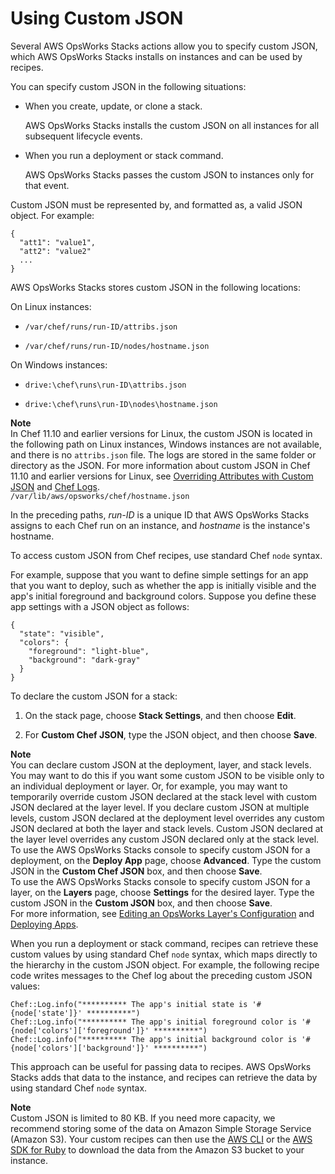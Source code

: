 # Using Custom JSON<a name="workingstacks-json"></a>

Several AWS OpsWorks Stacks actions allow you to specify custom JSON, which AWS OpsWorks Stacks installs on instances and can be used by recipes\.

You can specify custom JSON in the following situations:

+ When you create, update, or clone a stack\.

  AWS OpsWorks Stacks installs the custom JSON on all instances for all subsequent lifecycle events\.

+ When you run a deployment or stack command\.

  AWS OpsWorks Stacks passes the custom JSON to instances only for that event\.

Custom JSON must be represented by, and formatted as, a valid JSON object\. For example:

```
{
  "att1": "value1",
  "att2": "value2"
  ...
}
```

AWS OpsWorks Stacks stores custom JSON in the following locations:

On Linux instances:

+ `/var/chef/runs/run-ID/attribs.json`

+ `/var/chef/runs/run-ID/nodes/hostname.json`

On Windows instances:

+ `drive:\chef\runs\run-ID\attribs.json`

+ `drive:\chef\runs\run-ID\nodes\hostname.json`

**Note**  
In Chef 11\.10 and earlier versions for Linux, the custom JSON is located in the following path on Linux instances, Windows instances are not available, and there is no `attribs.json` file\. The logs are stored in the same folder or directory as the JSON\. For more information about custom JSON in Chef 11\.10 and earlier versions for Linux, see [Overriding Attributes with Custom JSON](http://docs.aws.amazon.com/opsworks/latest/userguide/workingcookbook-json-override.html) and [Chef Logs](https://docs.aws.amazon.com/opsworks/latest/userguide/troubleshoot-debug-log.html#troubleshoot-debug-log-instance)\.  
`/var/lib/aws/opsworks/chef/hostname.json`

In the preceding paths, *run\-ID* is a unique ID that AWS OpsWorks Stacks assigns to each Chef run on an instance, and *hostname* is the instance's hostname\.

To access custom JSON from Chef recipes, use standard Chef `node` syntax\.

For example, suppose that you want to define simple settings for an app that you want to deploy, such as whether the app is initially visible and the app's initial foreground and background colors\. Suppose you define these app settings with a JSON object as follows: 

```
{
  "state": "visible",
  "colors": {
    "foreground": "light-blue",
    "background": "dark-gray"
  }
}
```

To declare the custom JSON for a stack:

1. On the stack page, choose **Stack Settings**, and then choose **Edit**\.

1. For **Custom Chef JSON**, type the JSON object, and then choose **Save**\.

**Note**  
You can declare custom JSON at the deployment, layer, and stack levels\. You may want to do this if you want some custom JSON to be visible only to an individual deployment or layer\. Or, for example, you may want to temporarily override custom JSON declared at the stack level with custom JSON declared at the layer level\. If you declare custom JSON at multiple levels, custom JSON declared at the deployment level overrides any custom JSON declared at both the layer and stack levels\. Custom JSON declared at the layer level overrides any custom JSON declared only at the stack level\.  
To use the AWS OpsWorks Stacks console to specify custom JSON for a deployment, on the **Deploy App** page, choose **Advanced**\. Type the custom JSON in the **Custom Chef JSON** box, and then choose **Save**\.  
To use the AWS OpsWorks Stacks console to specify custom JSON for a layer, on the **Layers** page, choose **Settings** for the desired layer\. Type the custom JSON in the **Custom JSON** box, and then choose **Save**\.  
For more information, see [Editing an OpsWorks Layer's Configuration](workinglayers-basics-edit.md) and [Deploying Apps](workingapps-deploying.md)\.

When you run a deployment or stack command, recipes can retrieve these custom values by using standard Chef `node` syntax, which maps directly to the hierarchy in the custom JSON object\. For example, the following recipe code writes messages to the Chef log about the preceding custom JSON values:

```
Chef::Log.info("********** The app's initial state is '#{node['state']}' **********")
Chef::Log.info("********** The app's initial foreground color is '#{node['colors']['foreground']}' **********")
Chef::Log.info("********** The app's initial background color is '#{node['colors']['background']}' **********")
```

This approach can be useful for passing data to recipes\. AWS OpsWorks Stacks adds that data to the instance, and recipes can retrieve the data by using standard Chef `node` syntax\. 

**Note**  
Custom JSON is limited to 80 KB\. If you need more capacity, we recommend storing some of the data on Amazon Simple Storage Service \(Amazon S3\)\. Your custom recipes can then use the [AWS CLI](http://aws.amazon.com/documentation/cli/) or the [AWS SDK for Ruby](http://docs.aws.amazon.com/sdk-for-ruby/v3/api/) to download the data from the Amazon S3 bucket to your instance\.